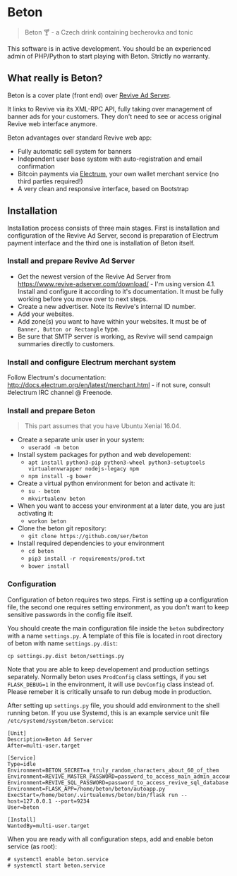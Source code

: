 # Beton
> Beton :cocktail: - a Czech drink containing becherovka and tonic

This software is in active development. You should be an experienced admin of
PHP/Python to start playing with Beton. Strictly no warranty.

## What really is Beton?
Beton is a cover plate (front end) over [Revive Ad Server](https://www.revive-adserver.com/).

It links to Revive via its XML-RPC API, fully taking over management of banner ads for your customers. They don't need to see or access original Revive web interface anymore.

Beton advantages over standard Revive web app:
* Fully automatic sell system for banners
* Independent user base system with auto-registration and email confirmation
* Bitcoin payments via [Electrum](https://electrum.org), your own wallet merchant service (no third parties required!)
* A very clean and responsive interface, based on Bootstrap
 
## Installation
Installation process consists of three main stages. First is installation and configuration of the Revive Ad Server, second is preparation of Electrum payment interface and the third one is installation of Beton itself.

### Install and prepare Revive Ad Server

* Get the newest version of the Revive Ad Server from https://www.revive-adserver.com/download/ - I'm using version 4.1. Install and configure it according to it's documentation. It must be fully working before you move over to next steps.
* Create a new advertiser. Note its Revive's internal ID number.
* Add your websites. 
* Add zone(s) you want to have within your websites. It must be of ```Banner, Button or Rectangle``` type.
* Be sure that SMTP server is working, as Revive will send campaign summaries
directly to customers.

### Install and configure Electrum merchant system

Follow Electrum's documentation: http://docs.electrum.org/en/latest/merchant.html - if not sure, consult #electrum IRC channel @ Freenode.

### Install and prepare Beton

> This part assumes that you have Ubuntu Xenial 16.04. 

* Create a separate unix user in your system:
  * ```useradd -m beton```
* Install system packages for python and web developement:
  * ```apt install python3-pip python3-wheel python3-setuptools virtualenvwrapper nodejs-legacy npm```
  * ```npm install -g bower```
* Create a virtual python environment for beton and activate it:
  * ```su - beton```
  * ```mkvirtualenv beton```
* When you want to access your environment at a later date, you are just activating it:
  * ```workon beton```
* Clone the beton git repository:
  * ```git clone https://github.com/ser/beton```
* Install required dependencies to your environment
  * ```cd beton```
  * ```pip3 install -r requirements/prod.txt```
  * ```bower install```
  
### Configuration

Configuration of beton requires two steps. First is setting up a configuration file, the second one requires setting environment, as you don't want to keep sensitive passwords in the config file itself.

You should create the main configuration file inside the ```beton``` subdirectory with a name ```settings.py```. A template of this file is located in root directory of beton with name ```settings.py.dist```:

```cp settings.py.dist beton/settings.py```

Note that you are able to keep developement and production settings separately. Normally beton uses ```ProdConfig``` class settings, if you set ``` FLASK_DEBUG=1``` in the environment, it will use ```DevConfig``` class instead of. Please remeber it is critically unsafe to run debug mode in production. 

After setting up ```settings.py``` file, you should add environment to the shell running beton. If you use Systemd, this is an example service unit file ```/etc/systemd/system/beton.service```:

```
[Unit]
Description=Beton Ad Server
After=multi-user.target

[Service]
Type=idle
Environment=BETON_SECRET=a_truly_random_characters_about_60_of_them
Environment=REVIVE_MASTER_PASSWORD=password_to_access_main_admin_account_on_revive
Environment=REVIVE_SQL_PASSWORD=password_to_access_revive_sql_database
Environment=FLASK_APP=/home/beton/beton/autoapp.py
ExecStart=/home/beton/.virtualenvs/beton/bin/flask run --host=127.0.0.1 --port=9234
User=beton

[Install]
WantedBy=multi-user.target
```

When you are ready with all configuration steps, add and enable beton service (as root):

```
# systemctl enable beton.service
# systemctl start beton.service
```
